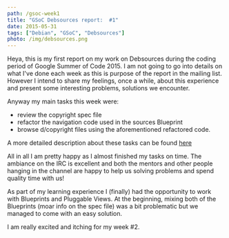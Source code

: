 ```yaml
---
path: /gsoc-week1
title: "GSoC Debsources report:  #1"
date: 2015-05-31
tags: ["Debian", "GSoC", "Debsources"]
photo: /img/debsources.png
---
```


Heya, this is my first report on my work on Debsources during the coding period of Google Summer of Code 2015. I am not going to go into details on what I've done each week as this is purpose of the report in the mailing list. However I intend to share my feelings, once a while, about this experience and present some interesting problems, solutions we encounter.

Anyway my main tasks this week were:

- review the copyright spec file
- refactor the navigation code used in the sources Blueprint
- browse d/copyright files using the aforementioned refactored code.

A more detailed description about these tasks can be found [here](http://lists.alioth.debian.org/pipermail/soc-coordination/2015-May/002459.html)

All in all I am pretty happy as I almost finished my tasks on time. The ambiance on the IRC is excellent and both the mentors and other people hanging in the channel are happy to help us solving problems and spend quality time with us!

As part of my learning experience I (finally) had the opportunity to work with Blueprints and Pluggable Views. At the beginning, mixing both of the Blueprints (moar info on the spec file) was a bit problematic but we managed to come with an easy solution.

I am really excited and itching for my week #2.
